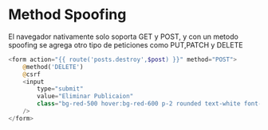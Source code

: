 # Method Spoofing

El navegador nativamente solo soporta GET y POST, y con un metodo spoofing se agrega otro tipo de peticiones como PUT,PATCH y DELETE

```php
<form action="{{ route('posts.destroy',$post) }}" method="POST">
    @method('DELETE')
    @csrf
    <input 
        type="submit" 
        value="Eliminar Publicaion"
        class="bg-red-500 hover:bg-red-600 p-2 rounded text-white font-bold mt-4 cursor-pointer"
    />
</form>
```